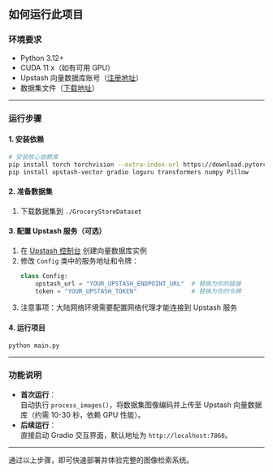 ## 如何运行此项目

### 环境要求  
- Python 3.12+  
- CUDA 11.x（如有可用 GPU）  
- Upstash 向量数据库账号（[注册地址](https://upstash.com/)）  
- 数据集文件（[下载地址](https://github.com/marcusklasson/GroceryStoreDataset)）  

---

### 运行步骤  
#### 1. 安装依赖  
```bash
# 安装核心依赖库
pip install torch torchvision --extra-index-url https://download.pytorch.org/whl/cu118
pip install upstash-vector gradio loguru transformers numpy Pillow
```

#### 2. 准备数据集  
1. 下载数据集到 `./GroceryStoreDataset`

#### 3. 配置 Upstash 服务（可选）
1. 在 [Upstash 控制台](https://console.upstash.com/) 创建向量数据库实例  
2. 修改 `Config` 类中的服务地址和令牌：  
   ```python
   class Config:
       upstash_url = "YOUR_UPSTASH_ENDPOINT_URL"  # 替换为你的链接
       token = "YOUR_UPSTASH_TOKEN"               # 替换为你的令牌
   ```
3. 注意事项：大陆网络环境需要配置网络代理才能连接到 Upstash 服务

#### 4. 运行项目  
```bash
python main.py
```

---

### 功能说明  
- **首次运行**：  
  自动执行 `process_images()`，将数据集图像编码并上传至 Upstash 向量数据库（约需 10-30 秒，依赖 GPU 性能）。  
- **后续运行**：  
  直接启动 Gradio 交互界面，默认地址为 `http://localhost:7860`。

---

通过以上步骤，即可快速部署并体验完整的图像检索系统。  